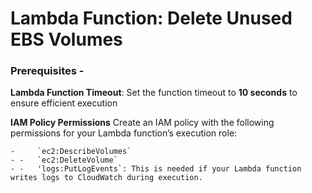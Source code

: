 # Lambda Function: Delete Unused EBS Volumes
### Prerequisites - 
**Lambda Function Timeout**: Set the function timeout to **10 seconds** to ensure efficient execution

**IAM Policy Permissions** Create an IAM policy with the following permissions for your Lambda function’s execution role:

    -     `ec2:DescribeVolumes`
    - -   `ec2:DeleteVolume`
    - -   'logs:PutLogEvents`: This is needed if your Lambda function writes logs to CloudWatch during execution.
   

